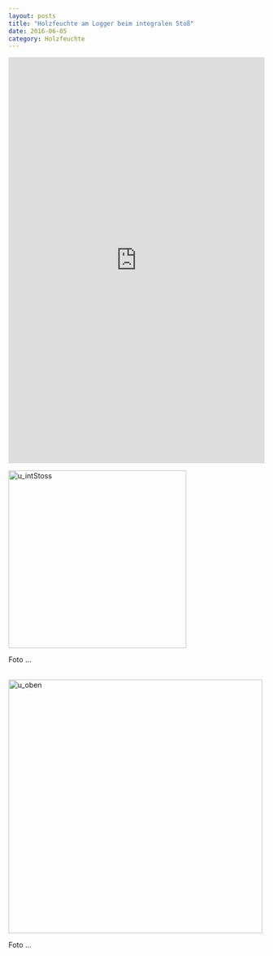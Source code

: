 ```yaml
---
layout: posts
title: "Holzfeuchte am Logger beim integralen Stoß"
date: 2016-06-05
category: Holzfeuchte
---
```

<!-- Beispiel um die Grafiken direkt in der Seite zu generieren
<div id="graph" style="width:90%;height:450px;">
    <script src='/plots/example.js' type="text/javascript"></script>
</div>
-->

<iframe width="100%" height="800" frameborder="0" scrolling="no" src="https://plot.ly/~AbteilungHolz/71.embed"></iframe>

<p style="text-align: left;">

<img src="../images/u_intStoss.JPG" width="350px" alt="u_intStoss"><br>

Foto ...<br><br>

<img src="../images/u_oben.JPG" width="500px" alt="u_oben"><br>

Foto ...<br><br>

</p>

